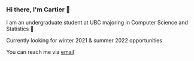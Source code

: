 ### Hi there, I'm Cartier 👋

I am an undergraduate student at UBC majoring in Computer Science and Statistics 🌱

Currently looking for winter 2021 & summer 2022 opportunities

You can reach me via [email](vu.cartier@gmail.com)

<!-- [![Top Langs](https://github-readme-stats.vercel.app/api/top-langs/?username=cartiervu&layout=compact)](https://github.com/cartiervu/github-readme-stats) -->

<!--
**cartiervu/cartiervu** is a ✨ _special_ ✨ repository because its `README.md` (this file) appears on your GitHub profile.

Here are some ideas to get you started:

- 🔭 I’m currently working on ...
- 🌱 I’m currently learning ...
- 👯 I’m looking to collaborate on ...
- 🤔 I’m looking for help with ...
- 💬 Ask me about ...
- 📫 How to reach me: ...
- 😄 Pronouns: ...
- ⚡ Fun fact: ...
-->
